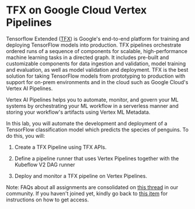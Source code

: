 # TFX on Google Cloud Vertex Pipelines

Tensorflow Extended ([TFX](https://www.tensorflow.org/tfx)) is Google's end-to-end platform for training and deploying TensorFlow models into production. TFX pipelines orchestrate ordered runs of a sequence of components for scalable, high-performance machine learning tasks in a directed graph. It includes pre-built and customizable components for data ingestion and validation, model training and evaluation, as well as model validation and deployment. TFX is the best solution for taking TensorFlow models from prototyping to production with support for on-prem environments and in the cloud such as Google Cloud's Vertex AI Pipelines.

Vertex AI Pipelines helps you to automate, monitor, and govern your ML systems by orchestrating your ML workflow in a serverless manner and storing your workflow's artifacts using Vertex ML Metadata.

In this lab, you will automate the development and deployment of a TensorFlow classification model which predicts the species of penguins. To do this, you will:

1. Create a TFX Pipeline using TFX APIs.

2. Define a pipeline runner that uses Vertex Pipelines together with the Kubeflow V2 DAG runner

3. Deploy and monitor a TFX pipeline on Vertex Pipelines.

Note: FAQs about all assignments are consolidated on [this thread](https://community.deeplearning.ai/t/mlep-c4-assignment-troubleshooting-tips/42580) in our community. If you haven't joined yet, kindly go back to [this item](https://www.coursera.org/learn/deploying-machine-learning-models-in-production/ungradedLti/la9TZ/important-have-questions-issues-or-ideas-join-our-community-on-discourse) for instructions on how to get access.

